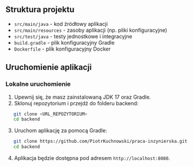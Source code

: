 ## Struktura projektu

- `src/main/java` - kod źródłowy aplikacji
- `src/main/resources` - zasoby aplikacji (np. pliki konfiguracyjne)
- `src/test/java` - testy jednostkowe i integracyjne
- `build.gradle` - plik konfiguracyjny Gradle
- `Dockerfile` - plik konfiguracyjny Docker

## Uruchomienie aplikacji

### Lokalne uruchomienie

1. Upewnij się, że masz zainstalowaną JDK 17 oraz Gradle.
2. Sklonuj repozytorium i przejdź do folderu backend:
```sh
   git clone <URL_REPOZYTORIUM>
   cd backend
   ```
3. Uruchom aplikację za pomocą Gradle:
```sh
   git clone https://github.com/PiotrKuchnowski/praca-inzynierska.git
   cd backend
   ```
4. Aplikacja będzie dostępna pod adresem `http://localhost:8080`.
